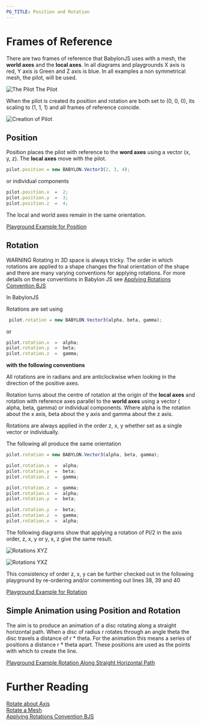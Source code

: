 ```yaml
---
PG_TITLE: Position and Rotation
---
```


# Frames of Reference

There are two frames of reference that BabylonJS uses with a mesh, the **world axes** and the **local axes**. 
In all diagrams and playgrounds X axis is red, Y axis is Green and Z axis is blue. 
In all examples a non symmetrical mesh, the pilot, will be used. 

![The Pilot](/img/pilot.jpg)
The Pilot

When the pilot is created its position and rotation are both set to (0, 0, 0), its scaling to (1, 1, 1) and all frames of reference 
coincide.

![Creation of Pilot](/img/pilot1.jpg)

## Position

Position places the pilot with reference to the **word axes** using a vector (x, y, z). The **local axes** move with the pilot.

```javascript
pilot.position = new BABYLON.Vector3(2, 3, 4);
```

or individual components

```javascript
pilot.position.x  =  2;
pilot.position.y  =  3;
pilot.position.z  =  4;
```

The local and world axes remain in the same orientation.

[Playground Example for Position](http://www.babylonjs-playground.com/#1ZMJQV#1)

## Rotation

WARNING Rotating in 3D space is always tricky. The order in which rotations are applied to a shape changes the final orientation of the shape and 
there are many varying conventions for applying rotations. For more details on these conventions in Babylon JS see [Applying Rotations Convention BJS](/advanced/Applying_Rotations.html)

In BabylonJS 

Rotations are set using

```javascript
 pilot.rotation = new BABYLON.Vector3(alpha, beta, gamma);
``` 
or

```javascript
pilot.rotation.x  =  alpha;
pilot.rotation.y  =  beta;
pilot.rotation.z  =  gamma;
```

**with the following conventions**

All rotations are in radians and are anticlockwise when looking in the direction of the positive axes.

Rotation turns about the centre of rotation at the origin of the **local axes** and rotation with reference axes parallel to the **world axes** using a vector ( alpha, beta, gamma) or individual components. 
Where alpha is the rotation about the x axis, beta about the y axis  and gamma about the z axis. 

Rotations are always applied in the order z, x, y  whether set as a single vector or individually.

The following all produce the same orientation

```javascript
pilot.rotation = new BABYLON.Vector3(alpha, beta, gamma);

pilot.rotation.x  =  alpha;
pilot.rotation.y  =  beta;
pilot.rotation.z  =  gamma;

pilot.rotation.z  =  gamma;
pilot.rotation.x  =  alpha;
pilot.rotation.y  =  beta;

pilot.rotation.y  =  beta;
pilot.rotation.z  =  gamma;
pilot.rotation.x  =  alpha;
```

The following diagrams show that applying a rotation of PI/2 in the axis order, z, x, y  or  y, x, z  give the same result.

![Rotations  XYZ](/img/expected.jpg)

![Rotations YXZ ](/img/actualyxz.jpg)


This consistency of order z, x, y can be further checked out in the following playground by re-ordering and/or commenting out lines 38, 39 and 40

[Playground Example for Rotation](http://www.babylonjs-playground.com/#1ZMJQV#2)

## Simple Animation using Position and Rotation

The aim is to produce an animation of a disc rotating along a straight horizontal path. When a disc of radius r 
rotates through an angle theta the disc travels a distance of r \* theta. For the animation this means a series of positions 
a distance r \* theta apart. These positions are used as the points with which to create the line. 

[Playground Example Rotation Along Straight Horizontal Path](http://www.babylonjs-playground.com/#92EYG#10)

# Further Reading

[Rotate about Axis](/basic/Axis_Rotation.html)  
[Rotate a Mesh](/intermediate/Translate.html)  
[Applying Rotations Convention BJS](/advanced/Applying_Rotations.html)  
